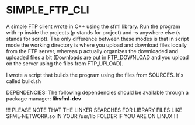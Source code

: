 # SIMPLE_FTP_CLI
A simple FTP client wrote in C++ using the sfml library. Run the program with -p inside the projects (p stands for project) and -s anywhere else (s stands for script). The only difference between these modes is that in script mode the working directory is where you upload and download files locally from the FTP server, whereas p actually organizes the downloaded and uploaded files a bit (Downloads are put in FTP_DOWNLOAD and you upload on the server using the files from FTP_UPLOAD).

I wrote a script that builds the program using the files from SOURCES. It's called build.sh

DEPENDENCIES:
The following dependencies should be available through a package manager: **libsfml-dev**

!!! PLEASE NOTE THAT THE LINKER SEARCHES FOR LIBRARY FILES LIKE SFML-NETWORK.so IN YOUR /usr/lib FOLDER IF YOU ARE ON LINUX !!!
